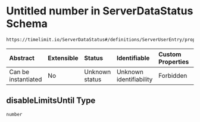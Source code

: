 # Untitled number in ServerDataStatus Schema

```txt
https://timelimit.io/ServerDataStatus#/definitions/ServerUserEntry/properties/disableLimitsUntil
```



| Abstract            | Extensible | Status         | Identifiable            | Custom Properties | Additional Properties | Access Restrictions | Defined In                                                                           |
| :------------------ | :--------- | :------------- | :---------------------- | :---------------- | :-------------------- | :------------------ | :----------------------------------------------------------------------------------- |
| Can be instantiated | No         | Unknown status | Unknown identifiability | Forbidden         | Allowed               | none                | [ServerDataStatus.schema.json*](ServerDataStatus.schema.json "open original schema") |

## disableLimitsUntil Type

`number`
